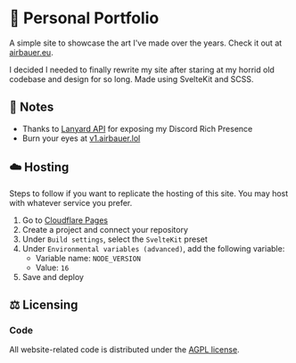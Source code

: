 # 🎨 Personal Portfolio



A simple site to showcase the art I've made over the years. Check it out at [airbauer.eu](https://airbauer.eu/).

I decided I needed to finally rewrite my site after staring at my horrid old codebase and design for so long. Made using SvelteKit and SCSS.

## 📝 Notes
* Thanks to [Lanyard API](https://github.com/Phineas/lanyard) for exposing my Discord Rich Presence
* Burn your eyes at [v1.airbauer.lol](https://old.airbauer.eu/) 

## ☁️ Hosting
Steps to follow if you want to replicate the hosting of this site. You may host with whatever service you prefer.

1. Go to [Cloudflare Pages](https://pages.dev/)
2. Create a project and connect your repository
3. Under `Build settings`, select the `SvelteKit` preset
4. Under `Environmental variables (advanced)`, add the following variable:
    - Variable name: `NODE_VERSION`
    - Value: `16`
5. Save and deploy

## ⚖️ Licensing
### Code
All website-related code is distributed under the [AGPL license](LICENSE).  
